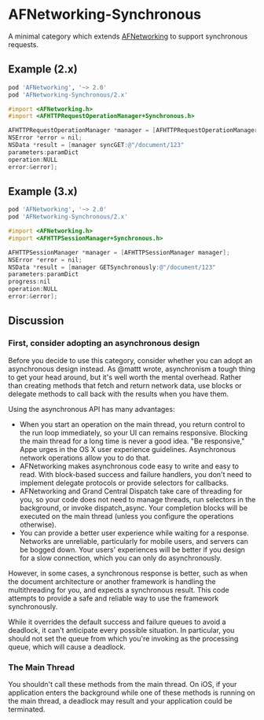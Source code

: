 AFNetworking-Synchronous
========================

A minimal category which extends [AFNetworking][] to support synchronous
requests.

## Example (2.x)

```rb
pod 'AFNetworking', '~> 2.0'
pod 'AFNetworking-Synchronous/2.x'
```

```objective-c
#import <AFNetworking.h>
#import <AFHTTPRequestOperationManager+Synchronous.h>

AFHTTPRequestOperationManager *manager = [AFHTTPRequestOperationManager manager];
NSError *error = nil;
NSData *result = [manager syncGET:@"/document/123"
parameters:paramDict
operation:NULL
error:&error];
```

## Example (3.x)

```rb
pod 'AFNetworking', '~> 2.0'
pod 'AFNetworking-Synchronous/2.x'
```

```objective-c
#import <AFNetworking.h>
#import <AFHTTPSessionManager+Synchronous.h>

AFHTTPSessionManager *manager = [AFHTTPSessionManager manager];
NSError *error = nil;
NSData *result = [manager GETSynchronously:@"/document/123"
parameters:paramDict
progress:nil
operation:NULL
error:&error];
```

## Discussion

### First, consider adopting an asynchronous design

Before you decide to use this category, consider whether you can adopt an asynchronous design instead. As @mattt wrote, asynchronism a tough thing to
get your head around, but it's well worth the mental overhead. Rather than creating methods that fetch and return network data, use blocks or delegate methods to call back with the results when you have them.

Using the asynchronous API has many advantages:

- When you start an operation on the main thread, you return control to the run loop immediately, so your UI can remains responsive. Blocking the main thread for a long time is never a good idea. "Be responsive," Appe urges in the OS X user experience guidelines. Asynchronous network operations allow
you to do that.
- AFNetworking makes asynchronous code easy to write and easy to read. With block-based success and failure handlers, you don't need to implement
delegate protocols or provide selectors for callbacks.
- AFNetworking and Grand Central Dispatch take care of threading for you, so your code does not need to manage threads, run selectors in the background,
or invoke dispatch_async. Your completion blocks will be executed on the main thread (unless you configure the operations otherwise).
- You can provide a better user experience while waiting for a response. Networks are unreliable, particularly for mobile users, and servers can be bogged down. Your users' experiences will be better if you design for a slow connection, which you can only do asynchronously.

However, in some cases, a synchronous response is better, such as when the document architecture or another framework is handling the multithreading for you, and expects a synchronous result. This code attempts to provide a safe and reliable way to use the framework synchronously.

While it overrides the default success and failure queues to avoid a deadlock, it can't anticipate every possible situation. In particular, you should not set the queue from which you're invoking as the processing queue, which will cause a deadlock.

### The Main Thread

You shouldn't call these methods from the main thread. On iOS, if your application enters the background while one of these methods is running on the main thread, a deadlock may result and your application could be terminated.

[AFNetworking]: https://github.com/AFNetworking/AFNetworking
